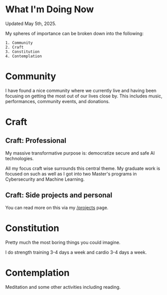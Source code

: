 # What I'm Doing Now

Updated May 5th, 2025.

My spheres of importance can be broken down into the following: 
    
    1. Community 
    2. Craft 
    3. Constitution 
    4. Contemplation

# Community

I have found a nice community where we currently live and having been focusing 
on getting the most out of our lives close by. This includes music, performances,
community events, and donations.

# Craft

## Craft: Professional 
My massive transformative purpose is: democratize secure and safe AI technologies.

All my focus craft wise surrounds this central theme. 
My graduate work is focused
on such as well as I got into two Master's programs in Cybersecurity and Machine Learning.

## Craft: Side projects and personal
You can read more on this via my [/projects](/projects) page.


# Constitution

Pretty much the most boring things you could imagine.

I do strength training 3-4 days a week and cardio 3-4 days a week. 

# Contemplation

Meditation and some other activities including reading.

